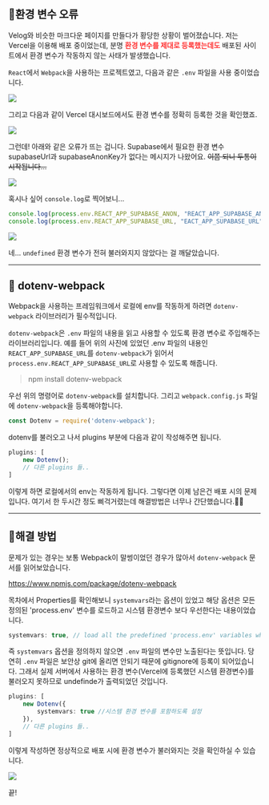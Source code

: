 ## 🦮환경 변수 오류

Velog와 비슷한 마크다운 페이지를 만들다가 황당한 상황이 벌어졌습니다. 저는 Vercel을 이용해 배포 중이었는데, 분명 <span style='color: #ff3333'>**환경 변수를 제대로 등록했는데도**</span> 배포된 사이트에서 환경 변수가 작동하지 않는 사태가 발생했습니다.

`React`에서 `Webpack`을 사용하는 프로젝트였고, 다음과 같은 `.env` 파일을 사용 중이었습니다.

<img src="/images/publishing_study/17/image1.webp"/>

그리고 다음과 같이 Vercel 대시보드에서도 환경 변수를 정확히 등록한 것을 확인했죠.

<img src="/images/publishing_study/17/image2.webp"/>

그런데! 아래와 같은 오류가 뜨는 겁니다. Supabase에서 필요한 환경 변수 supabaseUrl과 supabaseAnonKey가 없다는 메시지가 나왔어요.
<s>이쯤 되니 두통이 시작됩니다...</s>

<img src="/images/publishing_study/17/image3.webp"/>

혹시나 싶어 `console.log`로 찍어보니...

```typescript
console.log(process.env.REACT_APP_SUPABASE_ANON, "REACT_APP_SUPABASE_ANON");
console.log(process.env.REACT_APP_SUPABASE_URL, "EACT_APP_SUPABASE_URL");
```

<img src="/images/publishing_study/17/image4.webp"/>

네... `undefined` 환경 변수가 전혀 불러와지지 않았다는 걸 깨달았습니다.

***

## 🦮 dotenv-webpack

Webpack을 사용하는 프레임워크에서 로컬에 env를 작동하게 하려면 `dotenv-webpack` 라이브러리가 필수적입니다.

`dotenv-webpack`은 `.env` 파일의 내용을 읽고 사용할 수 있도록 환경 변수로 주입해주는 라이브러리입니다. 예를 들어 위의 사진에 있었던 .env 파일의 내용인 `REACT_APP_SUPABASE_URL`를 `dotenv-webpack`가 읽어서 `process.env.REACT_APP_SUPABASE_URL`로 사용할 수 있도록 해줍니다.

> npm install dotenv-webpack

우선 위의 명령어로 `dotenv-webpack`를 설치합니다.
그리고 `webpack.config.js` 파일에 `dotenv-webpack`을 등록해야합니다.

```typescript
const Dotenv = require('dotenv-webpack');
```

dotenv를 불러오고 나서 plugins 부분에 다음과 같이 작성해주면 됩니다.

```typescript
plugins: [
	new Dotenv();
	// 다른 plugins 들..
]
```

이렇게 하면 로컬에서의 env는 작동하게 됩니다. 그렇다면 이제 남은건 배포 시의 문제입니다.
여기서 한 두시간 정도 삐걱거렸는데 해결방법은 너무나 간단했습니다.🤣🤣

***

## 🦮해결 방법


문제가 있는 경우는 보통 Webpack이 말썽이었던 경우가 많아서 `dotenv-webpack` 문서를 읽어보았습니다.

https://www.npmjs.com/package/dotenv-webpack

목차에서 Properties를 확인해보니 `systemvars`라는 옵션이 있었고 해당 옵션은 모든 정의된 'process.env' 변수를 로드하고 시스템 환경변수 보다 우선한다는 내용이었습니다.

```typescript
systemvars: true, // load all the predefined 'process.env' variables which will trump anything local per dotenv specs.
```

즉 `systemvars` 옵션을 정의하지 않으면 `.env` 파일의 변수만 노출된다는 뜻입니다. 당연히 `.env` 파일은 보안상 git에 올리면 안되기 때문에 gitignore에 등록이 되어있습니다. 그래서 실제 서버에서 사용하는 환경 변수(Vercel에 등록했던 시스템 환경변수)를 불러오지 못하므로 undefinde가 출력되었던 것입니다.

```typescript
plugins: [
	new Dotenv({
		systemvars: true //시스템 환경 변수를 포함하도록 설정
	}),
	// 다른 plugins 들..
]
```

이렇게 작성하면 정상적으로 배포 시에 환경 변수가 불러와지는 것을 확인하실 수 있습니다.

<img src="/images/publishing_study/17/image5.webp"/>

끝!